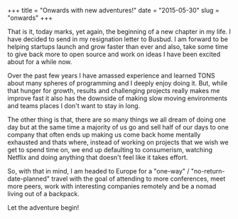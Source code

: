 +++
title = "Onwards with new adventures!"
date = "2015-05-30"
slug = "onwards"
+++

That is it, today marks, yet again, the beginning of a new chapter in my life.
I have decided to send in my resignation letter to Busbud. I am forward to be
helping startups launch and grow faster than ever and also, take some time to
give back more to open source and work on ideas I have been excited about for a
while now.

Over the past few years I have amassed experience and learned TONS about many
spheres of programming and I deeply enjoy doing it. But, while that hunger for
growth, results and challenging projects really makes me improve fast it also
has the downside of making slow moving environments and teams places I don't
want to stay in long.

The other thing is that, there are so many things we all dream of doing one day
but at the same time a majority of us go and sell half of our days to one company
that often ends up making us come back home mentally exhausted and thats where,
instead of working on projects that we wish we get to spend time on, we end up
defaulting to consumerism, watching Netflix and doing anything that doesn't feel
like it takes effort.

So, with that in mind, I am headed to Europe for a "one-way" / "no-return-date-planned"
travel with the goal of attending to more conferences, meet more peers, work with
interesting companies remotely and be a nomad living out of a backpack.

Let the adventure begin!
